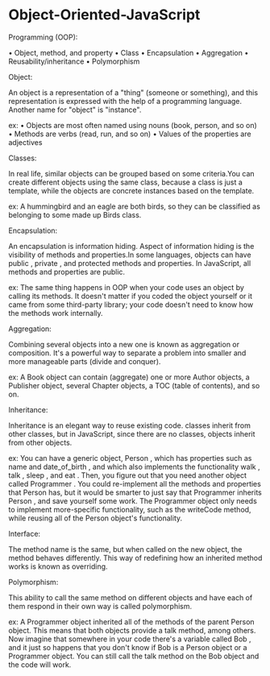 # Object-Oriented-JavaScript

Programming (OOP):

•	 Object, method, and property
•	 Class
•	 Encapsulation
•	 Aggregation
•	 Reusability/inheritance
•	 Polymorphism

Object:

  An object is a representation of a "thing" (someone or something), and this representation is
expressed with the help of a programming language. Another name for "object" is "instance".

ex:
•	 Objects are most often named using nouns (book, person, and so on)
•	 Methods are verbs (read, run, and so on)
•	 Values of the properties are adjectives

Classes:

In real life, similar objects can be grouped based on some criteria.You can create different objects using the same class, because a class is just a template, while the objects are concrete instances based on the template.

ex:
  A hummingbird and an eagle are both birds, so they can be classified as belonging to some made up
Birds class.

Encapsulation:

An encapsulation is information hiding. Aspect of information hiding is the visibility of methods and properties.In some languages, objects can have public , private , and protected methods
and properties. In JavaScript, all methods and properties are public.

ex:
  The same thing happens in OOP when your code uses an object by calling its methods. It doesn't
matter if you coded the object yourself or it came from some third-party library; your code doesn't need to know how the methods work internally.

Aggregation:

   Combining several objects into a new one is known as aggregation or composition. It's a powerful way to separate a problem into smaller and more manageable parts (divide and conquer).

ex:
  A Book object can contain (aggregate) one or more Author objects, a Publisher object, several Chapter objects, a TOC (table of contents), and so on.

Inheritance:

Inheritance is an elegant way to reuse existing code. classes inherit from other classes, but in JavaScript, since there are no classes, objects inherit from other objects.

ex:
  You can have a generic object, Person , which has properties such as name and date_of_birth , and
which also implements the functionality walk , talk , sleep , and eat . Then, you figure out that you need another object called Programmer . You could re-implement all the methods and properties that Person has, but it would be smarter to just say that Programmer inherits Person , and save yourself some work. The Programmer object only needs to implement more-specific functionality, such as the writeCode method, while reusing all of the Person object's functionality.

Interface:

The method name is the same, but when called on the new object, the method behaves differently. This way of redefining how an inherited method works is known as overriding.

Polymorphism:

  This ability to call the same method on different objects and have each of them
respond in their own way is called polymorphism.

ex:
  A Programmer object inherited all of the methods of the parent Person object. This means that both objects provide a talk method, among others. Now imagine that somewhere in your code there's a variable called Bob , and it just so happens that you don't know if Bob is a Person object or a Programmer object. You can still call the talk method on the Bob object and the code will work.
